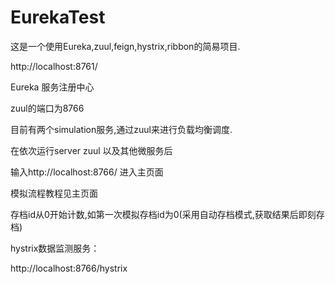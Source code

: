 # EurekaTest
这是一个使用Eureka,zuul,feign,hystrix,ribbon的简易项目.

http://localhost:8761/       

Eureka 服务注册中心

zuul的端口为8766

目前有两个simulation服务,通过zuul来进行负载均衡调度.

在依次运行server zuul 以及其他微服务后

输入http://localhost:8766/ 进入主页面

模拟流程教程见主页面

存档id从0开始计数,如第一次模拟存档id为0(采用自动存档模式,获取结果后即刻存档)

hystrix数据监测服务：

http://localhost:8766/hystrix
